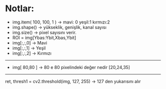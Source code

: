 # Notlar:


* img.item( 100, 100, 1 )  ->   mavi: 0 yeşil:1 kırmızı:2
* img.shape() -> yükseklik, genişlik, kanal sayısı
* img.size() -> pixel sayısını verir.
* ROI = img[Ybas:Ybit,Xbas,Ybit] 
* img[:,:,0] -> Mavi
* img[:,:,1] -> Yeşil
* img[:,:,2] -> Kırmızı

---
* img[ 80,80 ] -> 80 e 80 pixelindeki değer nedir [20,24,35]
---

ret, thresh1 = cv2.threshold(img, 127, 255) -> 127 den yukarısını alır
